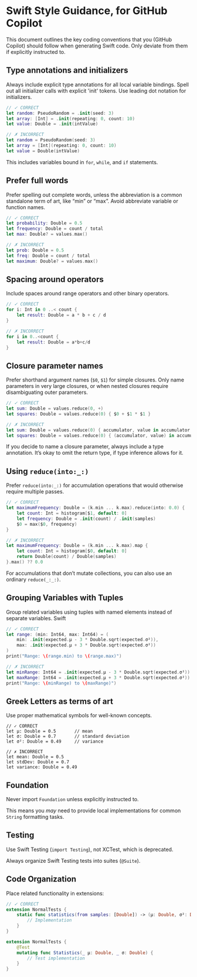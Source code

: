 # Swift Style Guidance, for GitHub Copilot

This document outlines the key coding conventions that you (GitHub Copilot) should follow when generating Swift code. Only deviate from them if explicitly instructed to.

## Type annotations and initializers

Always include explicit type annotations for all local variable bindings. Spell out all initializer calls with explicit 'init' tokens. Use leading dot notation for initializers.

```swift
// ✓ CORRECT
let random: PseudoRandom = .init(seed: 3)
let array: [Int] = .init(repeating: 0, count: 10)
let value: Double = .init(intValue)

// ✗ INCORRECT
let random = PseudoRandom(seed: 3)
let array = [Int](repeating: 0, count: 10)
let value = Double(intValue)
```

This includes variables bound in `for`, `while`, and `if` statements.

## Prefer full words

Prefer spelling out complete words, unless the abbreviation is a common standalone term of art, like “min” or “max”. Avoid abbreviate variable or function names.


```swift
// ✓ CORRECT
let probability: Double = 0.5
let frequency: Double = count / total
let max: Double? = values.max()

// ✗ INCORRECT
let prob: Double = 0.5
let freq: Double = count / total
let maximum: Double? = values.max()
```

## Spacing around operators

Include spaces around range operators and other binary operators.

```swift
// ✓ CORRECT
for i: Int in 0 ..< count {
    let result: Double = a * b + c / d
}

// ✗ INCORRECT
for i in 0..<count {
    let result: Double = a*b+c/d
}
```

## Closure parameter names

Prefer shorthand argument names (`$0`, `$1`) for simple closures. Only name parameters in very large closures, or when nested closures require disambiguating outer parameters.

```swift
// ✓ CORRECT
let sum: Double = values.reduce(0, +)
let squares: Double = values.reduce(0) { $0 + $1 * $1 }

// ✗ INCORRECT
let sum: Double = values.reduce(0) { accumulator, value in accumulator + value }
let squares: Double = values.reduce(0) { (accumulator, value) in accumulator + value * value }
```

If you decide to name a closure parameter, always include a type annotation. It’s okay to omit the return type, if type inference allows for it.

## Using `reduce(into:_:)`

Prefer `reduce(into:_:)` for accumulation operations that would otherwise require multiple passes.

```swift
// ✓ CORRECT
let maximumFrequency: Double = (k.min ... k.max).reduce(into: 0.0) {
    let count: Int = histogram[$1, default: 0]
    let frequency: Double = .init(count) / .init(samples)
    $0 = max($0, frequency)
}

// ✗ INCORRECT
let maximumFrequency: Double = (k.min ... k.max).map {
    let count: Int = histogram[$0, default: 0]
    return Double(count) / Double(samples)
}.max() ?? 0.0
```

For accumulations that don’t mutate collections, you can also use an ordinary `reduce(_:_:)`.

## Grouping Variables with Tuples

Group related variables using tuples with named elements instead of separate variables.
Swift

```swift
// ✓ CORRECT
let range: (min: Int64, max: Int64) = (
    min: .init(expected.μ - 3 * Double.sqrt(expected.σ²)),
    max: .init(expected.μ + 3 * Double.sqrt(expected.σ²))
)
print("Range: \(range.min) to \(range.max)")

// ✗ INCORRECT
let minRange: Int64 = .init(expected.μ - 3 * Double.sqrt(expected.σ²))
let maxRange: Int64 = .init(expected.μ + 3 * Double.sqrt(expected.σ²))
print("Range: \(minRange) to \(maxRange)")
```

## Greek Letters as terms of art

Use proper mathematical symbols for well-known concepts.

```
// ✓ CORRECT
let μ: Double = 0.5       // mean
let σ: Double = 0.7       // standard deviation
let σ²: Double = 0.49     // variance

// ✗ INCORRECT
let mean: Double = 0.5
let stdDev: Double = 0.7
let variance: Double = 0.49
```

## Foundation

Never import `Foundation` unless explicitly instructed to.

This means you *may* need to provide local implementations for common `String` formatting tasks.

## Testing

Use Swift Testing (`import Testing`), not XCTest, which is deprecated.

Always organize Swift Testing tests into suites (`@Suite`).

## Code Organization

Place related functionality in extensions:

```swift
// ✓ CORRECT
extension NormalTests {
    static func statistics(from samples: [Double]) -> (μ: Double, σ²: Double) {
        // Implementation
    }
}

extension NormalTests {
    @Test
    mutating func Statistics(_ μ: Double, _ σ: Double) {
        // Test implementation
    }
}
```

